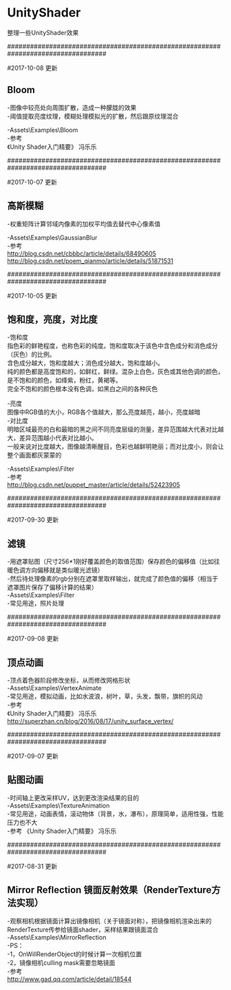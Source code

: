 ﻿# UnityShader
整理一些UnityShader效果  

##################################################################################    

#2017-10-08 更新   
## Bloom    
-图像中较亮处向周围扩散，造成一种朦胧的效果    
-阈值提取亮度纹理，模糊处理模拟光的扩散，然后跟原纹理混合    
    
-Assets\Examples\Bloom    
-参考    
《Unity Shader入门精要》 冯乐乐    

##################################################################################    

#2017-10-07 更新   
## 高斯模糊    
-权重矩阵计算邻域内像素的加权平均值去替代中心像素值    
    
-Assets\Examples\GaussianBlur    
-参考    
http://blog.csdn.net/cbbbc/article/details/68490605   
http://blog.csdn.net/poem_qianmo/article/details/51871531   

##################################################################################    

#2017-10-05 更新   
## 饱和度，亮度，对比度    
-饱和度    
指色彩的鲜艳程度，也称色彩的纯度。饱和度取决于该色中含色成分和消色成分（灰色）的比例。    
含色成分越大，饱和度越大；消色成分越大，饱和度越小。    
纯的颜色都是高度饱和的，如鲜红，鲜绿。混杂上白色，灰色或其他色调的颜色，是不饱和的颜色，如绛紫，粉红，黄褐等。    
完全不饱和的颜色根本没有色调，如黑白之间的各种灰色    
    
-亮度    
图像中RGB值的大小，RGB各个值越大，那么亮度越亮，越小，亮度越暗    
-对比度    
明暗区域最亮的白和最暗的黑之间不同亮度层级的测量，差异范围越大代表对比越大，差异范围越小代表对比越小。    
一般来说对比度越大，图像越清晰醒目，色彩也越鲜明艳丽；而对比度小，则会让整个画面都灰蒙蒙的    
    
-Assets\Examples\Filter    
-参考    
http://blog.csdn.net/puppet_master/article/details/52423905   

##################################################################################    

#2017-09-30 更新   
## 滤镜    
-用遮罩贴图（尺寸256*1刚好覆盖颜色的取值范围）保存颜色的偏移值（比如往暖色调方向偏移就是类似暖光滤镜）    
-然后待处理像素的rgb分别在遮罩里取样输出，就完成了颜色值的偏移（相当于遮罩图片保存了偏移计算的结果）    
-Assets\Examples\Filter    
-常见用途，照片处理    

##################################################################################    

#2017-09-08 更新   
## 顶点动画    
-顶点着色器阶段修改坐标，从而修改网格形状    
-Assets\Examples\VertexAnimate    
-常见用途，模拟动画，比如水波浪，树叶，草，头发，飘带，旗帜的风动    
-参考    
《Unity Shader入门精要》 冯乐乐    
 http://superzhan.cn/blog/2016/08/17/unity_surface_vertex/    

##################################################################################    

#2017-09-07 更新   
## 贴图动画    
-时间轴上更改采样UV，达到更改渲染结果的目的    
-Assets\Examples\TextureAnimation    
-常见用途，动画表情，滚动物体（背景，水，瀑布），原理简单，适用性强，性能压力也不大    
-参考
《Unity Shader入门精要》 冯乐乐    

##################################################################################    

#2017-08-31 更新   
## Mirror Reflection 镜面反射效果（RenderTexture方法实现）    
-观察相机根据镜面计算出镜像相机（关于镜面对称），把镜像相机渲染出来的RenderTexture传参给镜面shader，采样结果跟镜面混合    
-Assets\Examples\MirrorReflection    
-PS：    
	-1，OnWillRenderObject的时候计算一次相机位置    
	-2，镜像相机culling mask需要忽略镜面          
-参考    
http://www.gad.qq.com/article/detail/18544    